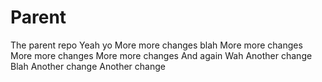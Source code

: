 # Parent
The parent repo
Yeah
yo
More more changes
blah
More more changes
More more changes
More more changes
And again
Wah
Another change
Blah
Another change
Another change
